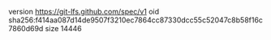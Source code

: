 version https://git-lfs.github.com/spec/v1
oid sha256:f414aa087d14de9507f3210ec7864cc87330dcc55c52047c8b58f16c7860d69d
size 14446
